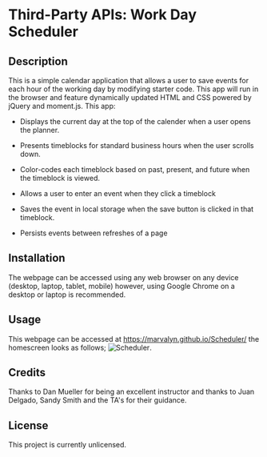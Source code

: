# Third-Party APIs: Work Day Scheduler

## Description
This is a simple calendar application that allows a user to save events for each hour of the working day by modifying starter code. This app will run in the browser and feature dynamically updated HTML and CSS powered by jQuery and moment.js.
This app:

* Displays the current day at the top of the calender when a user opens the planner.
 
* Presents timeblocks for standard business hours when the user scrolls down.
 
* Color-codes each timeblock based on past, present, and future when the timeblock is viewed.
 
* Allows a user to enter an event when they click a timeblock

* Saves the event in local storage when the save button is clicked in that timeblock.

* Persists events between refreshes of a page


## Installation

The webpage can be accessed using any web browser on any device (desktop, laptop, tablet, mobile) however, using Google Chrome on a desktop or laptop is recommended.

## Usage

This webpage can be accessed at https://marvalyn.github.io/Scheduler/ the homescreen looks as follows; ![Scheduler](./starter/Screenshot%202023-01-24%20at%2016.56.51.png|).

## Credits

Thanks to Dan Mueller for being an excellent instructor and thanks to Juan Delgado, Sandy Smith and the TA's for their guidance.

## License
This project is currently unlicensed.

